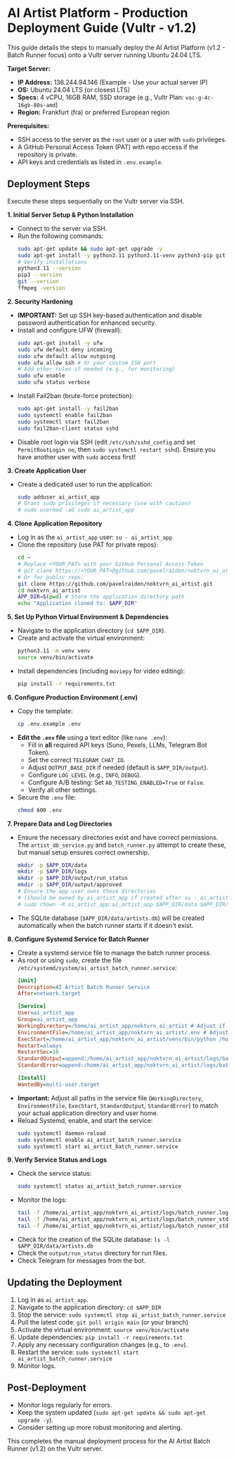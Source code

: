# AI Artist Platform - Production Deployment Guide (Vultr - v1.2)

This guide details the steps to manually deploy the AI Artist Platform (v1.2 - Batch Runner focus) onto a Vultr server running Ubuntu 24.04 LTS.

**Target Server:**
*   **IP Address:** 136.244.94.146 (Example - Use your actual server IP)
*   **OS:** Ubuntu 24.04 LTS (or closest LTS)
*   **Specs:** 4 vCPU, 16GB RAM, SSD storage (e.g., Vultr Plan: `voc-g-4c-16gb-80s-amd`)
*   **Region:** Frankfurt (fra) or preferred European region

**Prerequisites:**
*   SSH access to the server as the `root` user or a user with `sudo` privileges.
*   A GitHub Personal Access Token (PAT) with repo access if the repository is private.
*   API keys and credentials as listed in `.env.example`.

## Deployment Steps

Execute these steps sequentially on the Vultr server via SSH.

**1. Initial Server Setup & Python Installation**

*   Connect to the server via SSH.
*   Run the following commands:
    ```bash
    sudo apt-get update && sudo apt-get upgrade -y
    sudo apt-get install -y python3.11 python3.11-venv python3-pip git ffmpeg
    # Verify installations
    python3.11 --version
    pip3 --version
    git --version
    ffmpeg -version
    ```

**2. Security Hardening**

*   **IMPORTANT:** Set up SSH key-based authentication and disable password authentication for enhanced security.
*   Install and configure UFW (firewall):
    ```bash
    sudo apt-get install -y ufw
    sudo ufw default deny incoming
    sudo ufw default allow outgoing
    sudo ufw allow ssh # Or your custom SSH port
    # Add other rules if needed (e.g., for monitoring)
    sudo ufw enable
    sudo ufw status verbose
    ```
*   Install Fail2ban (brute-force protection):
    ```bash
    sudo apt-get install -y fail2ban
    sudo systemctl enable fail2ban
    sudo systemctl start fail2ban
    sudo fail2ban-client status sshd
    ```
*   Disable root login via SSH (edit `/etc/ssh/sshd_config` and set `PermitRootLogin no`, then `sudo systemctl restart sshd`). Ensure you have another user with `sudo` access first!

**3. Create Application User**

*   Create a dedicated user to run the application:
    ```bash
    sudo adduser ai_artist_app
    # Grant sudo privileges if necessary (use with caution)
    # sudo usermod -aG sudo ai_artist_app
    ```

**4. Clone Application Repository**

*   Log in as the `ai_artist_app` user: `su - ai_artist_app`
*   Clone the repository (use PAT for private repos):
    ```bash
    cd ~
    # Replace <YOUR_PAT> with your GitHub Personal Access Token
    # git clone https://<YOUR_PAT>@github.com/pavelraiden/noktvrn_ai_artist.git
    # Or for public repo:
    git clone https://github.com/pavelraiden/noktvrn_ai_artist.git
    cd noktvrn_ai_artist
    APP_DIR=$(pwd) # Store the application directory path
    echo "Application cloned to: $APP_DIR"
    ```

**5. Set Up Python Virtual Environment & Dependencies**

*   Navigate to the application directory (`cd $APP_DIR`).
*   Create and activate the virtual environment:
    ```bash
    python3.11 -m venv venv
    source venv/bin/activate
    ```
*   Install dependencies (including `moviepy` for video editing):
    ```bash
    pip install -r requirements.txt
    ```

**6. Configure Production Environment (.env)**

*   Copy the template:
    ```bash
    cp .env.example .env
    ```
*   **Edit the `.env` file** using a text editor (like `nano .env`):
    *   Fill in **all** required API keys (Suno, Pexels, LLMs, Telegram Bot Token).
    *   Set the correct `TELEGRAM_CHAT_ID`.
    *   Adjust `OUTPUT_BASE_DIR` if needed (default is `$APP_DIR/output`).
    *   Configure `LOG_LEVEL` (e.g., `INFO`, `DEBUG`).
    *   Configure A/B testing: Set `AB_TESTING_ENABLED=True` or `False`.
    *   Verify all other settings.
*   Secure the `.env` file:
    ```bash
    chmod 600 .env
    ```

**7. Prepare Data and Log Directories**

*   Ensure the necessary directories exist and have correct permissions. The `artist_db_service.py` and `batch_runner.py` attempt to create these, but manual setup ensures correct ownership.
    ```bash
    mkdir -p $APP_DIR/data
    mkdir -p $APP_DIR/logs
    mkdir -p $APP_DIR/output/run_status
    mkdir -p $APP_DIR/output/approved
    # Ensure the app user owns these directories
    # (Should be owned by ai_artist_app if created after su - ai_artist_app)
    # sudo chown -R ai_artist_app:ai_artist_app $APP_DIR/data $APP_DIR/logs $APP_DIR/output
    ```
*   The SQLite database (`$APP_DIR/data/artists.db`) will be created automatically when the batch runner starts if it doesn't exist.

**8. Configure Systemd Service for Batch Runner**

*   Create a systemd service file to manage the batch runner process.
*   As root or using `sudo`, create the file `/etc/systemd/system/ai_artist_batch_runner.service`:
    ```ini
    [Unit]
    Description=AI Artist Batch Runner Service
    After=network.target

    [Service]
    User=ai_artist_app
    Group=ai_artist_app
    WorkingDirectory=/home/ai_artist_app/noktvrn_ai_artist # Adjust if cloned elsewhere
    EnvironmentFile=/home/ai_artist_app/noktvrn_ai_artist/.env # Adjust path
    ExecStart=/home/ai_artist_app/noktvrn_ai_artist/venv/bin/python /home/ai_artist_app/noktvrn_ai_artist/batch_runner/artist_batch_runner.py # Adjust paths
    Restart=always
    RestartSec=10
    StandardOutput=append:/home/ai_artist_app/noktvrn_ai_artist/logs/batch_runner_stdout.log # Adjust path
    StandardError=append:/home/ai_artist_app/noktvrn_ai_artist/logs/batch_runner_stderr.log # Adjust path

    [Install]
    WantedBy=multi-user.target
    ```
*   **Important:** Adjust all paths in the service file (`WorkingDirectory`, `EnvironmentFile`, `ExecStart`, `StandardOutput`, `StandardError`) to match your actual application directory and user home.
*   Reload Systemd, enable, and start the service:
    ```bash
    sudo systemctl daemon-reload
    sudo systemctl enable ai_artist_batch_runner.service
    sudo systemctl start ai_artist_batch_runner.service
    ```

**9. Verify Service Status and Logs**

*   Check the service status:
    ```bash
    sudo systemctl status ai_artist_batch_runner.service
    ```
*   Monitor the logs:
    ```bash
    tail -f /home/ai_artist_app/noktvrn_ai_artist/logs/batch_runner.log
    tail -f /home/ai_artist_app/noktvrn_ai_artist/logs/batch_runner_stdout.log
    tail -f /home/ai_artist_app/noktvrn_ai_artist/logs/batch_runner_stderr.log
    ```
*   Check for the creation of the SQLite database: `ls -l $APP_DIR/data/artists.db`
*   Check the `output/run_status` directory for run files.
*   Check Telegram for messages from the bot.

## Updating the Deployment

1.  Log in as `ai_artist_app`.
2.  Navigate to the application directory: `cd $APP_DIR`
3.  Stop the service: `sudo systemctl stop ai_artist_batch_runner.service`
4.  Pull the latest code: `git pull origin main` (or your branch)
5.  Activate the virtual environment: `source venv/bin/activate`
6.  Update dependencies: `pip install -r requirements.txt`
7.  Apply any necessary configuration changes (e.g., to `.env`).
8.  Restart the service: `sudo systemctl start ai_artist_batch_runner.service`
9.  Monitor logs.

## Post-Deployment

*   Monitor logs regularly for errors.
*   Keep the system updated (`sudo apt-get update && sudo apt-get upgrade -y`).
*   Consider setting up more robust monitoring and alerting.

This completes the manual deployment process for the AI Artist Batch Runner (v1.2) on the Vultr server.

